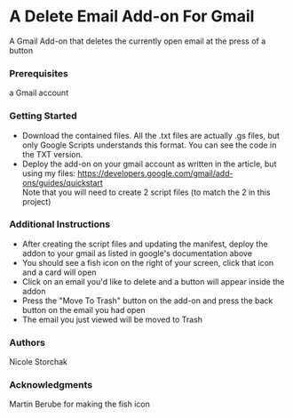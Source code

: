 # A Delete Email Add-on For Gmail
A Gmail Add-on that deletes the currently open email at the press of a button

### Prerequisites
a Gmail account

### Getting Started
- Download the contained files.
  All the .txt files are actually .gs files, but only Google Scripts understands this format. 
  You can see the code in the TXT version.
- Deploy the add-on on your gmail account as written in the article, but using my files:
  https://developers.google.com/gmail/add-ons/guides/quickstart  
  Note that you will need to create 2 script files (to match the 2 in this project)

### Additional Instructions
- After creating the script files and updating the manifest, deploy the addon to your gmail as listed in google's documentation above
- You should see a fish icon on the right of your screen, click that icon and a card will open
- Click on an email you'd like to delete and a button will appear inside the addon
- Press the "Move To Trash" button on the add-on and press the back button on the email you had open
- The email you just viewed will be moved to Trash

### Authors
Nicole Storchak

### Acknowledgments
Martin Berube for making the fish icon
